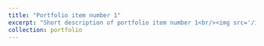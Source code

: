 ```yaml
---
title: "Portfolio item number 1"
excerpt: "Short description of portfolio item number 1<br/><img src='/images/161124P1000683-Edit-export.jpg'>"
collection: portfolio
---
```


<!-- <"Short description of portfolio item number 1<br/><img src=''>" -->
<!-- !["Test"](../images/161124P1000683-Edit-export.png) -->
